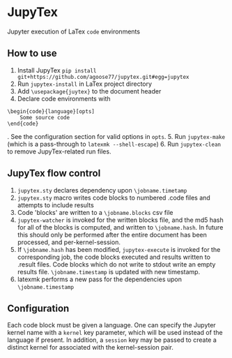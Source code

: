 # JupyTex
Jupyter execution of LaTex `code` environments

## How to use
1. Install JupyTex `pip install git+https://github.com/agoose77/jupytex.git#egg=jupytex`
2. Run `jupytex-install` in LaTex project directory
3. Add `\usepackage{juytex}` to the document header
4. Declare code environments with
```
\begin{code}{language}[opts]
    Some source code
\end{code}
```
. See the configuration section for valid options in `opts`.
5. Run `jupytex-make` (which is a pass-through to `latexmk --shell-escape`)
6. Run `jupytex-clean` to remove JupyTex-related run files.

## JupyTex flow control
1. `jupytex.sty` declares dependency upon `\jobname.timetamp`
1. `jupytex.sty` macro writes code blocks to numbered .code files and attempts to include results
1. Code 'blocks' are written to a `\jobname.blocks` csv file
1. `jupytex-watcher` is invoked for the written blocks file, and the md5 hash for all of the blocks is computed, and written to `\jobname.hash`. In future this should only be performed after the entire document has been processed, and per-kernel-session.
1. If `\jobname.hash` has been modified, `jupytex-execute` is invoked for the corresponding job, the code blocks executed and results written to .result files. Code blocks which do not write to stdout write an empty results file. `\jobname.timestamp` is updated with new timestamp.
1. latexmk performs a new pass for the dependencies upon `\jobname.timestamp`

## Configuration
Each code block must be given a language. One can specify the Jupyter kernel name with a `kernel` key parameter, which will be used instead of the language if present. In addition, a `session` key may be passed to create a distinct kernel for associated with the kernel-session pair.
